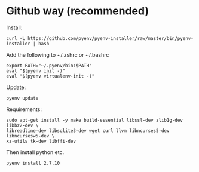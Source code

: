 # Github way (recommended)
Install:  
```
curl -L https://github.com/pyenv/pyenv-installer/raw/master/bin/pyenv-installer | bash
```
 
Add the following to ~/.zshrc or ~/.bashrc
```
export PATH="~/.pyenv/bin:$PATH"
eval "$(pyenv init -)"
eval "$(pyenv virtualenv-init -)"
```

Update: 
```
pyenv update  
```

Requirements:
```
sudo apt-get install -y make build-essential libssl-dev zlib1g-dev libbz2-dev \
libreadline-dev libsqlite3-dev wget curl llvm libncurses5-dev libncursesw5-dev \
xz-utils tk-dev libffi-dev
```
Then install python etc. 
```
pyenv install 2.7.10
```
